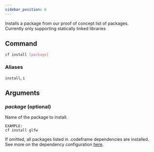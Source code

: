 ```yaml
---
sidebar_position: 6
---
```


Installs a package from our proof of concept list of packages.  
Currently only supporting statically linked libraries

## Command

```bash
cf install [package]
```

### Aliases

`install`, `i`

## Arguments

### **_package_** (optional)

Name of the package to install.

```
EXAMPLE:
cf install glfw
```

If omitted, all packages listed in .codeframe dependencies are installed.  
See more on the dependency configuration [here](../config/dependencies.md).
